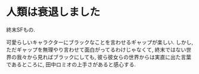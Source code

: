 # 人類は衰退しました

終末SFもの.

<div class=youtube src-id="LxHvOBVnKy8"></div>

可愛らしいキャラクターにブラックなことを言わせるギャップが楽しい.
しかし, ただギャップを無理やり言わせて面白がってるわけじゃなくて,
終末ではない世界の我々から見ればブラックにしても, 彼ら彼女らの世界からは実直に出た言葉であるところに, 田中ロミオの上手さがあると感心する.
